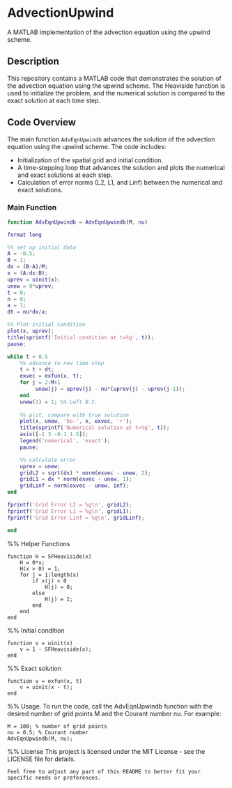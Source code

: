 # AdvectionUpwind

A MATLAB implementation of the advection equation using the upwind scheme.

## Description

This repository contains a MATLAB code that demonstrates the solution of the advection equation using the upwind scheme. The Heaviside function is used to initialize the problem, and the numerical solution is compared to the exact solution at each time step.

## Code Overview

The main function `AdvEqnUpwindb` advances the solution of the advection equation using the upwind scheme. The code includes:
- Initialization of the spatial grid and initial condition.
- A time-stepping loop that advances the solution and plots the numerical and exact solutions at each step.
- Calculation of error norms (L2, L1, and Linf) between the numerical and exact solutions.

### Main Function

```matlab
function AdvEqnUpwindb = AdvEqnUpwindb(M, nu)

format long 

%% set up initial data
A = -0.5; 
B = 1;
dx = (B-A)/M;
x = (A:dx:B); 
uprev = uinit(x); 
unew = 0*uprev; 
t = 0; 
n = 0; 
a = 1;
dt = nu*dx/a;

%% Plot initial condition
plot(x, uprev); 
title(sprintf('Initial condition at t=%g', t)); 
pause; 

while t < 0.5
    %% advance to new time step
    t = t + dt;
    exvec = exfun(x, t);
    for j = 2:M+1
         unew(j) = uprev(j) - nu*(uprev(j) - uprev(j-1));
    end
    unew(1) = 1; %% Left B.C.
 
    %% plot, compare with true solution
    plot(x, unew, 'bo-', x, exvec, 'r'); 
    title(sprintf('Numerical solution at t=%g', t)); 
    axis([-1 3 -0.1 1.5]); 
    legend('numerical', 'exact');
    pause;

    %% calculate error 
    uprev = unew;
    gridL2 = sqrt(dx) * norm(exvec - unew, 2);
    gridL1 = dx * norm(exvec - unew, 1);
    gridLinf = norm(exvec - unew, inf);
end

fprintf('Grid Error L2 = %g\n', gridL2);
fprintf('Grid Error L1 = %g\n', gridL1);
fprintf('Grid Error Linf = %g\n', gridLinf);

end

```
%% Helper Functions
```
function H = SFHeaviside(x)
    H = 0*x; 
    H(x > 0) = 1;
    for j = 1:length(x)        
        if x(j) < 0
            H(j) = 0;
        else
            H(j) = 1;
        end
    end
end

```
%% Initial condition
```
function v = uinit(x)
    v = 1 - SFHeaviside(x);
end
```
%% Exact solution
```
function v = exfun(x, t)
    v = uinit(x - t);
end

```
%% Usage. To run the code, call the AdvEqnUpwindb function with the desired number of grid points M and the Courant number nu. For example:
```
M = 100; % number of grid points
nu = 0.5; % Courant number
AdvEqnUpwindb(M, nu);

```
%% License
This project is licensed under the MIT License - see the LICENSE file for details.
```
Feel free to adjust any part of this README to better fit your specific needs or preferences.

